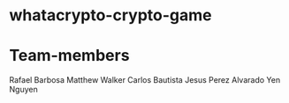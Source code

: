 # whatacrypto-crypto-game

# Team-members
Rafael Barbosa
Matthew Walker
Carlos Bautista
Jesus Perez Alvarado
Yen Nguyen
